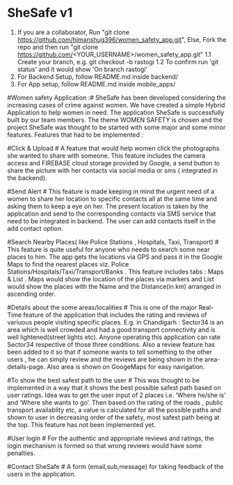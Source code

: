 # SheSafe v1 #

1. If you are a collaborator, 
     Run "git clone https://github.com/himanshug396/women_safety_app.git", 
   Else,
     Fork the repo and then run "git clone https://github.com/<YOUR_USERNAME>/women_safety_app.git"
1.1 Create your branch, e.g. git checkout -b rastogi
1.2 To confirm run 'git status' and it would show 'On branch rastogi'
2. For Backend Setup, follow README.md inside backend/
3. For App setup, follow README.md inside mobile_apps/

#Women safety Application :#
SheSafe has been developed considering the increasing cases of crime against women. We have created a simple Hybrid Application to help women in need.
The application SheSafe is successfully built by our team members. 
The theme WOMEN SAFETY is chosen and the project  SheSafe was thought to be started with some major and some minor features.
Features that had to be implemented : 

#Click & Upload # A feature that would help women click the photographs she wanted to share with someone. This feature includes the camera access and FIREBASE cloud storage provided by Google, a send button to share the picture with her contacts via social media or sms ( integrated in the backend).

#Send Alert # This feature is made keeping in mind the urgent need of a women to share her location to specific contacts all at the same time and asking them to keep a eye on her. The present location is taken by the application and send to the corresponding contacts via SMS service that need to be integrated in backend. The user can add contacts itself in the add contact option. 

#Search Nearby Places( like Police Stations , Hospitals, Taxi, Transport) # This feature is quite useful for anyone who needs to search some near places to him. The app gets the locations via GPS and pass it in the Google Maps to find the nearest places viz.  Police Stations/Hospitals/Taxi/Transport/Banks . This feature includes tabs : Maps & List . Maps would show the location of the places via markers and List would show the places with the Name and the Distance(in km) arranged in ascending order.

#Details about the some areas/localities # This is one of the major Real-Time feature of the application that includes the rating and reviews of variuous people visiting specific places. E.g. in Chandigarh : Sector34 is an area which is well crowded and had a good transport connectivity and is well lightened(street lights etc). Anyone operating this application can rate Sector34 respective of those three conditions. Also a review feature has been added to it so that if someone wants to tell something to the other users , he can simply review and the reviews are being shown in the area-details-page. Also area is shown on GoogeMaps for easy navigation.

#To show the best safest path to the user #  This was thought to be implemented in a way that it shows the best possible safest path based on user ratings. Idea was to get the user input of 2 places i.e. ‘Where he/she is’ and ‘Where she wants to go’. Then based on the rating of the roads , public transport availablity etc, a value is calculated for all the possible paths and shown to user in decreasing order of the safety, most safest path being at the top.
This feature has not been implemented yet.

#User login # For the authentic and appropriate reviews and ratings, the login mechanism is formed so that wrong reviews would have some penalties.

#Contact SheSafe # A form (email,sub,message) for taking feedback of the users in the application. 
